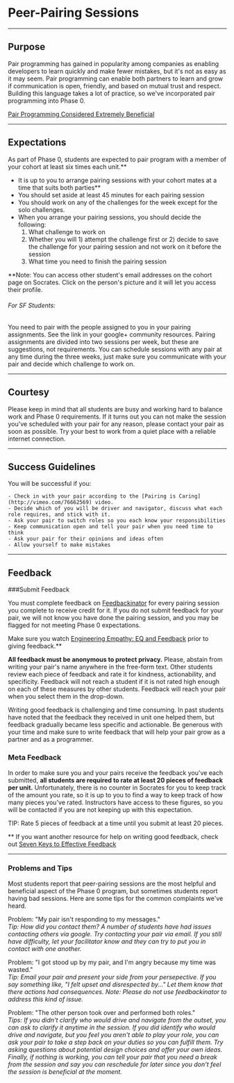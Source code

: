 # Peer-Pairing Sessions
***

## Purpose
Pair programming has gained in popularity among companies as enabling developers to learn quickly and make fewer mistakes, but it's not as easy as it may seem. Pair programming can enable both partners to learn and grow if communication is open, friendly, and based on mutual trust and respect. Building this language takes a lot of practice, so we've incorporated pair programming into Phase 0.  


[Pair Programming Considered Extremely Beneficial](http://techcrunch.com/2012/03/17/pair-programming-considered-extremely-beneficial/)

***
## Expectations
As part of Phase 0, students are expected to pair program with a member of your cohort at least six times each unit.** 

* It is up to you to arrange pairing sessions with your cohort mates at a time that suits both parties**
* You should set aside at least 45 minutes for each pairing session
* You should work on any of the challenges for the week except for the solo challenges.
* When you arrange your pairing sessions, you should decide the following:
  1. What challenge to work on
  2. Whether you will 1) attempt the challenge first or 2) decide to save the challenge for your pairing session and not work on it before the session
  3. What time you need to finish the pairing session


**Note: You can access other student's email addresses on the cohort page on Socrates. Click on the person's picture and it will let you access their profile. 
###### For SF Students:
You need to pair with the people assigned to you in your pairing assignments. See the link in your google+ community resources. Pairing assignments are divided into two sessions per week, but these are suggestions, not requirements. You can schedule sessions with any pair at any time during the three weeks, just make sure you communicate with your pair and decide which challenge to work on.


***
## Courtesy

Please keep in mind that all students are busy and working hard to balance work and Phase 0 requirements. If it turns out you can not make the session you've scheduled with your pair for any reason, please contact your pair as soon as possible. Try your best to work from a quiet place with a reliable internet connection. 

***
## Success Guidelines

You will be successful if you:

	- Check in with your pair according to the [Pairing is Caring](http://vimeo.com/76662569) video. 
	- Decide which of you will be driver and navigator, discuss what each role requires, and stick with it. 
	- Ask your pair to switch roles so you each know your responsibilities
	- Keep communication open and tell your pair when you need time to think
	- Ask your pair for their opinions and ideas often
	- Allow yourself to make mistakes

	

***
## Feedback
###Submit Feedback

You must complete feedback on [Feedbackinator](https://socrates.devbootcamp.com/feedback) for every pairing session you complete to receive credit for it. If you do not submit feedback for your pair, we will not know you have done the pairing session, and you may be flagged for not meeting Phase 0 expectations. 

Make sure you watch [Engineering Empathy: EQ and Feedback](http://vimeo.com/76762772) prior to giving feedback.**

**All feedback must be anonymous to protect privacy.** Please, abstain from writing your pair's name anywhere in the free-form text. Other students review each piece of feedback and rate it for kindness, actionability, and specificity. Feedback will not reach a student if it is not rated high enough on each of these measures by other students. Feedback will reach your pair when you select them in the drop-down. 

Writing good feedback is challenging and time consuming. In past students have noted that the feedback they received in unit one helped them, but feedback gradually became less specific and actionable. Be generous with your time and make sure to write feedback that will help your pair grow as a partner and as a programmer. 



### Meta Feedback

In order to make sure you and your pairs receive the feedback you've each submitted, **all students are required to rate at least 20 pieces of feedback per unit.** Unfortunately, there is no counter in Socrates for you to keep track of the amount you rate, so it is up to you to find a way to keep track of how many pieces you've rated. Instructors have access to these figures, so you will be contacted if you are not keeping up with this expectation. 

TIP: Rate 5 pieces of feedback at a time until you submit at least 20 pieces. 

** If you want another resource for help on writing good feedback, check out [Seven Keys to Effective Feedback](http://www.ascd.org/publications/educational-leadership/sept12/vol70/num01/Seven-Keys-to-Effective-Feedback.aspx)

***
### Problems and Tips
Most students report that peer-pairing sessions are the most helpful and beneficial aspect of the Phase 0 program, but sometimes students report having bad sessions. Here are some tips for the common complaints we've heard.

Problem: "My pair isn't responding to my messages."<br>
*Tip: How did you contact them? A number of students have had issues contacting others via google. Try contacting your pair via email. If you still have difficulty, let your facilitator know and they can try to put you in contact with one another.*

Problem: "I got stood up by my pair, and I'm angry because my time was wasted."<br> 
*Tip: Email your pair and present your side from your persepective. If you say something like, "I felt upset and disrespected by..." Let them know that there actions had consequences. Note: Please do not use feedbackinator to address this kind of issue.*


Problem: "The other person took over and performed both roles."<br>
*Tips: If you didn't clarify who would drive and navigate from the outset, you can ask to clarify it anytime in the session. If you did identify who would drive and navigate, but you feel you aren't able to play your role, you can ask your pair to take a step back on your duties so you can fulfill them. Try asking questions about potential design choices and offer your own ideas. Finally, if nothing is working, you can tell your pair that you need a break from the session and say you can reschedule for later since you don't feel the session is beneficial at the moment.*













